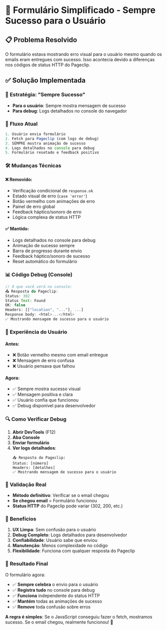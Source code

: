 # 🔧 Formulário Simplificado - Sempre Sucesso para o Usuário

## 📋 Problema Resolvido
O formulário estava mostrando erro visual para o usuário mesmo quando os emails eram entregues com sucesso. Isso acontecia devido a diferenças nos códigos de status HTTP do Pageclip.

## ✅ Solução Implementada

### 🎯 **Estratégia: "Sempre Sucesso"**
- **Para o usuário**: Sempre mostra mensagem de sucesso
- **Para debug**: Logs detalhados no console do navegador

### 🚀 **Fluxo Atual**
```typescript
1. Usuário envia formulário
2. Fetch para Pageclip (com logs de debug)
3. SEMPRE mostra animação de sucesso
4. Logs detalhados no console para debug
5. Formulário resetado e feedback positivo
```

### 🛠️ **Mudanças Técnicas**

#### ❌ **Removido:**
- Verificação condicional de `response.ok`
- Estado visual de erro (`case 'error'`)
- Botão vermelho com animações de erro
- Painel de erro global
- Feedback háptico/sonoro de erro
- Lógica complexa de status HTTP

#### ✅ **Mantido:**
- Logs detalhados no console para debug
- Animação de sucesso sempre
- Barra de progresso durante envio
- Feedback háptico/sonoro de sucesso
- Reset automático do formulário

### 📊 **Código Debug (Console)**
```javascript
// O que você verá no console:
📤 Resposta do Pageclip:
Status: 302
Status Text: Found
OK: false
Headers: [["location", "..."], ...]
Response body: <html>...</html>
✅ Mostrando mensagem de sucesso para o usuário
```

### 🎨 **Experiência do Usuário**

#### Antes:
- ❌ Botão vermelho mesmo com email entregue
- ❌ Mensagem de erro confusa
- ❌ Usuário pensava que falhou

#### Agora:
- ✅ Sempre mostra sucesso visual
- ✅ Mensagem positiva e clara
- ✅ Usuário confia que funcionou
- ✅ Debug disponível para desenvolvedor

### 🔍 **Como Verificar Debug**

1. **Abrir DevTools** (F12)
2. **Aba Console**
3. **Enviar formulário**
4. **Ver logs detalhados**:
   ```
   📤 Resposta do Pageclip:
   Status: [número]
   Headers: [detalhes]
   ✅ Mostrando mensagem de sucesso para o usuário
   ```

### 📧 **Validação Real**
- **Método definitivo**: Verificar se o email chegou
- **Se chegou email** = Formulário funcionou
- **Status HTTP** do Pageclip pode variar (302, 200, etc.)

### 🎯 **Benefícios**

1. **UX Limpa**: Sem confusão para o usuário
2. **Debug Completo**: Logs detalhados para desenvolvedor
3. **Confiabilidade**: Usuário sabe que enviou
4. **Manutenção**: Menos complexidade no código
5. **Flexibilidade**: Funciona com qualquer resposta do Pageclip

### 🚀 **Resultado Final**

O formulário agora:
- ✅ **Sempre celebra** o envio para o usuário
- ✅ **Registra tudo** no console para debug
- ✅ **Funciona** independente do status HTTP
- ✅ **Mantém** todas as animações de sucesso
- ✅ **Remove** toda confusão sobre erros

**A regra é simples**: Se o JavaScript conseguiu fazer o fetch, mostramos sucesso. Se o email chegou, realmente funcionou! 🎉
